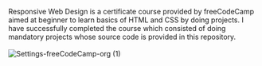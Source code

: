 Responsive Web Design is a certificate course provided by freeCodeCamp aimed at beginner to learn basics of HTML and CSS by doing projects. I have successfully completed the course which consisted of doing mandatory projects whose source code is provided in this repository.<br><br>
![Settings-freeCodeCamp-org (1)](https://github.com/hell-nino/responsive-web-design/assets/116811351/3eeb3928-3611-4511-98c4-d04a3bee7a9c)

